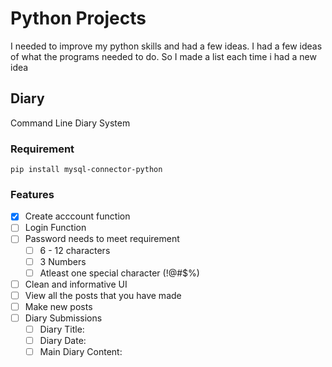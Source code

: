 # Python Projects
I needed to improve my python skills and had a few ideas. I had a few ideas of what the programs needed to do. So I made a list each time i had a new idea

## Diary
Command Line Diary System
### Requirement
    pip install mysql-connector-python
### Features
- [x] Create acccount function
- [ ] Login Function
- [ ] Password needs to meet requirement
  	- [ ] 6 - 12 characters
	- [ ] 3 Numbers
	- [ ] Atleast one special character (!@#$%)
- [ ] Clean and informative UI
- [ ] View all the posts that you have made
- [ ] Make new posts
- [ ] Diary Submissions
	- [ ] Diary Title:
	- [ ] Diary Date:
	- [ ] Main Diary Content:
